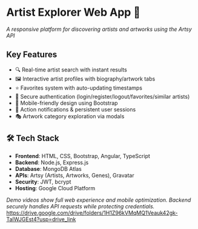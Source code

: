 # Artist Explorer Web App 🎨

*A responsive platform for discovering artists and artworks using the Artsy API*

## Key Features
- 🔍 Real-time artist search with instant results
- 🖼️ Interactive artist profiles with biography/artwork tabs
- ⭐ Favorites system with auto-updating timestamps
- 🔐 Secure authentication (login/register/logout/favorites/similar artists)
- 📱 Mobile-friendly design using Bootstrap
- 🔔 Action notifications & persistent user sessions
- 🎭 Artwork category exploration via modals

## 🛠️ Tech Stack
- **Frontend**: HTML, CSS, Bootstrap, Angular, TypeScript
- **Backend**: Node.js, Express.js
- **Database**: MongoDB Atlas
- **APIs**: Artsy (Artists, Artworks, Genes), Gravatar
- **Security**: JWT, bcrypt
- **Hosting**: Google Cloud Platform

*Demo videos show full web experience and mobile optimization. Backend securely handles API requests while protecting credentials.*
https://drive.google.com/drive/folders/1H1Z96kVMqMQ1Veauk42gk-TaIWJGEst4?usp=drive_link

